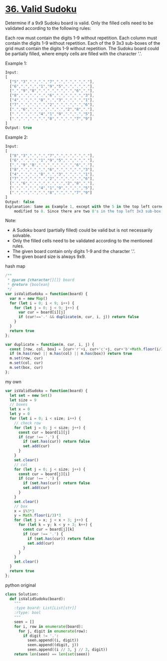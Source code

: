 
# [36. Valid Sudoku](https://leetcode.com/problems/valid-sudoku/)
Determine if a 9x9 Sudoku board is valid. Only the filled cells need to be validated according to the following rules:

Each row must contain the digits 1-9 without repetition.
Each column must contain the digits 1-9 without repetition.
Each of the 9 3x3 sub-boxes of the grid must contain the digits 1-9 without repetition.
The Sudoku board could be partially filled, where empty cells are filled with the character '.'.

Example 1:
```js
Input:
[
  ["5","3",".",".","7",".",".",".","."],
  ["6",".",".","1","9","5",".",".","."],
  [".","9","8",".",".",".",".","6","."],
  ["8",".",".",".","6",".",".",".","3"],
  ["4",".",".","8",".","3",".",".","1"],
  ["7",".",".",".","2",".",".",".","6"],
  [".","6",".",".",".",".","2","8","."],
  [".",".",".","4","1","9",".",".","5"],
  [".",".",".",".","8",".",".","7","9"]
]
Output: true
```
Example 2:
```js
Input:
[
  ["8","3",".",".","7",".",".",".","."],
  ["6",".",".","1","9","5",".",".","."],
  [".","9","8",".",".",".",".","6","."],
  ["8",".",".",".","6",".",".",".","3"],
  ["4",".",".","8",".","3",".",".","1"],
  ["7",".",".",".","2",".",".",".","6"],
  [".","6",".",".",".",".","2","8","."],
  [".",".",".","4","1","9",".",".","5"],
  [".",".",".",".","8",".",".","7","9"]
]
Output: false
Explanation: Same as Example 1, except with the 5 in the top left corner being 
    modified to 8. Since there are two 8's in the top left 3x3 sub-box, it is invalid.
```
Note:

- A Sudoku board (partially filled) could be valid but is not necessarily solvable.
- Only the filled cells need to be validated according to the mentioned rules.
- The given board contain only digits 1-9 and the character '.'.
- The given board size is always 9x9.

hash map
```js
/**
 * @param {character[][]} board
 * @return {boolean}
 */
var isValidSudoku = function(board) {
  var m = new Map()
  for (let i = 0; i < 9; i++) {
    for (let j = 0; j < 9; j++) {
      var cur = board[i][j]
      if (cur!=='.' && duplicate(m, cur, i, j)) return false
    }
  }
  return true
};

var duplicate = function(m, cur, i, j) {
  const [row, col, box] = [cur+'r'+i, cur+'c'+j, cur+'b'+Math.floor(i/3)+Math.floor(j/3)]
  if (m.has(row) || m.has(col) || m.has(box)) return true
  m.set(row, cur)
  m.set(col, cur)
  m.set(box, cur)
};
```
my own
```js
var isValidSudoku = function(board) {
  let set = new Set()
  let size = 9
  // boxes
  let x = 0
  let y = 0
  for (let i = 0; i < size; i++) {
    // check row
    for (let j = 0; j < size; j++) {
      const cur = board[i][j]
      if (cur !== '.') {
        if (set.has(cur)) return false
        set.add(cur)
      }
    }
    set.clear()
    // col
    for (let j = 0; j < size; j++) {
      const cur = board[j][i]
      if (cur !== '.') {
        if (set.has(cur)) return false
        set.add(cur)
      }
    }
    set.clear()
    // box
    x = i%3*3
    y = Math.floor(i/3)*3
    for (let j = x; j < x + 3; j++) {
      for (let k = y; k < y + 3; k++) {
        const cur = board[j][k]
        if (cur !== '.') {
          if (set.has(cur)) return false
          set.add(cur)
        }
      }
    }
    set.clear()
  }
  return true
};
```
python original
```py
class Solution:
  def isValidSudoku(board):
    """
    :type board: List[List[str]]
    :rtype: bool
    """
    seen = []
    for i, row in enumerate(board):
      for j, digit in enumerate(row):
        if digit != '.':
          seen.append((i, digit))
          seen.append((digit, j))
          seen.append((i // 3, j // 3, digit))
    return len(seen) == len(set(seen))
```
